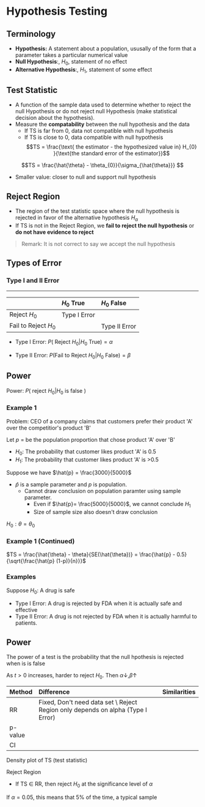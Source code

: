 # Hypothesis Testing

## Terminology
* **Hypothesis:** A statement about a population, ususally of the form that a parameter takes a particular numerical value
* **Null Hypothesis**:, $H_{0}$, statement of no effect
* **Alternative Hypothesis**:, $H_{1}$, statement of some effect
## Test Statistic
* A function of the sample data used to determine whether to reject the null Hypothesis or do not reject null Hypothesis (make statistical decision about the hypothesis).
* Measure the **compatability** between the null hypothesis and the data
    * If TS is far from 0, data not compatible with null hypothesis
    * If TS is close to 0, data compatible with null hypothesis
$$TS = \frac{\text{ the estimator - the hypothesized value in} H_{0} }{\text{the standard error of the estimator}}$$

$$TS = \frac{\hat{\theta} - \theta_{0}}{\sigma_{\hat{\theta}}} $$

* Smaller value: closer to null and support null hypothesis

## Reject Region
* The region of the test statistic space where the null hypothesis is rejected in favor of the alternative hypothesis $H_{\alpha}$
* If TS is not in the Reject Region, we **fail to reject the null hypothesis** or **do not have evidence to reject**
> Remark: It is not correct to say we accept the null hypothesis

## Types of Error

### Type I and II Error
----
| | $H_{0}$ True | $H_{0}$ False | 
|:---| :---| :----|
| Reject $H_{0}$ | Type I Error |  |
| Fail to Reject $H_{0}$ |  | Type II Error |

* Type I Error: $P(\text{ Reject } H_{0} | H_{0} \text{ True}) = \alpha$

* Type II Error: $P(\text{Fail to Reject }H_{0}| H_{0} \text{ False}) = \beta$

## Power
Power: $P( \text{ reject } H_{0} \vert H_{0} \text{ is false })$


### Example 1
Problem: CEO of a company claims that customers prefer their product 'A' over the competitior's product 'B'

Let $p$ = be the population proportion that chose product 'A' over 'B'
* $H_{0}$: The probability that customer likes product 'A' is 0.5
* $H_{1}$: The probability that customer likes product 'A' is >0.5

Suppose we have $\hat{p} = \frac{3000}{5000}$
* $\hat{p}$ is a sample parameter and $p$ is population.
    * Cannot draw conclusion on population paramter using sample parameter.
        * Even if $\hat{p}= \frac{5000}{5000}$, we cannot conclude $H_{1}$
        * Size of sample size also doesn't draw conclusion



$H_{0}: \theta = \theta_{0}$

### Example 1 (Continued)

$TS = \frac{\hat{\theta} - \theta}{SE(\hat{\theta})} = \frac{\hat{p} - 0.5}{\sqrt{\frac{\hat{p} (1-p)}{n}}}$




### Examples
Suppose $H_{0}:$ A drug is safe
* Type I Error: A drug is rejected by FDA when it is actually safe and effective 
* Type II Error: A drug is not rejected by FDA when it is actually harmful to patients.


## Power
The power of a test is the probability that the null hpothesis is rejected when is is false

As $t > 0$ increases, harder to reject $H_{0}$. Then $\alpha \downarrow, \beta \uparrow$




|Method | Difference | Similarities |
|:--- | :---- | :--- | 
RR | Fixed, Don't need data set \\ Reject Region only depends on alpha (Type I Error) | 
p-value ||
CI ||

Density plot of TS (test statistic)

Reject Region
* If TS $\in$ RR, then reject $H_{0}$ at the significance level of $\alpha$

If $\alpha = 0.05$, this means that $5\%$ of the time, a typical sample